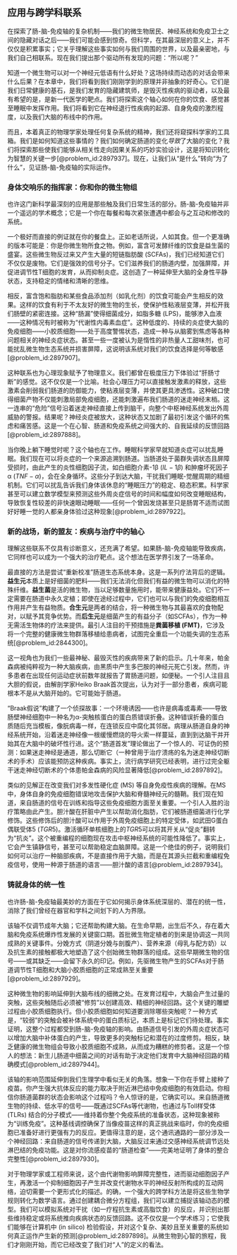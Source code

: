 ## 应用与跨学科联系

在探索了肠-脑-免疫轴的复杂机制——我们的微生物居民、神经系统和免疫卫士之间的隐藏对话之后——我们可能会感到惊奇。但科学，在其最深层的意义上，并不仅仅是积累事实；它关乎理解这些事实如何与我们周围的世界，以及最亲密地，与我们自己相联系。现在我们提出那个驱动所有发现的问题：“所以呢？”

知道一个微生物可以对一个神经元低语有什么好处？这场持续而动态的对话会带来什么后果？在本章中，我们将看到我们刚刚学到的原理并非抽象的好奇心。它们是我们日常健康的基石，是我们发育的隐藏建筑师，是毁灭性疾病的驱动者，以及最有希望的是，是新一代医学的靶点。我们将探索这个轴心如何在你的饮食、感觉甚至睡眠中发挥作用。我们将看到它在神经退行性疾病的起源、自身免疫的激烈程度，以及我们大脑的布线中的作用。

而且，本着真正的物理学家处理任何复杂系统的精神，我们还将窥探科学家的工具箱。我们是如何知道这些事情的？我们如何确定肠道的变化*导致*了大脑的变化？我们将探索那些使我们能够从相关性走向因果关系的巧妙实验设计，这是将知识转化为智慧的关键一步[@problem_id:2897937]。现在，让我们从“是什么”转向“为了什么”，见证肠-脑-免疫轴的实际运作。

### 身体交响乐的指挥家：你和你的微生物组

也许这门新科学最深刻的应用是那些触及我们日常生活的部分。肠-脑-免疫轴并非一个遥远的学术概念；它是一个你在每餐和每次紧张遭遇中都会与之互动和修改的系统。

一个极好而直接的例证就在你的餐盘上。正如老话所说，人如其食。但一个更准确的版本可能是：你是你微生物所食之物。例如，富含可发酵纤维的饮食是益生菌的盛宴。这些微生物反过来又产生大量的短链脂肪酸 (SCFAs)，我们已经知道它们不仅仅是废物。它们是强效的信号分子。它们滋养我们的肠道内壁，加强屏障，并促进调节性T细胞的发育，从而抑制炎症。这创造了一种延伸至大脑的全身性平静状态，支持稳定的情绪和清晰的思维。

相反，富含饱和脂肪和某些食品添加剂（如乳化剂）的饮食可能会产生相反的效果。这样的饮食有利于不太友好的微生物的生长，使保护性粘液层变薄，并松开我们肠壁的紧密连接。这种“肠漏”使得细菌成分，如脂多糖 (LPS)，能够渗入血液——这种情况有时被称为“代谢性内毒素血症”。这种低度的、持续的炎症使大脑的免疫细胞——小胶质细胞——处于高度警惕状态，造成一种与从脑雾到焦虑等各种问题相关的神经炎症状态。甚至一些一度被认为是惰性的非热量人工甜味剂，也可能扰乱微生物生态系统并损害屏障，这说明该系统对我们的饮食选择是何等敏感[@problem_id:2897907]。

这种联系也为心理现象赋予了物理意义。我们都曾在极度压力下体验过“肝肠寸断”的感觉。这不仅仅是一个比喻。社会心理压力可以直接触发激素的释放，这些激素会削弱我们肠道的防御能力，使粘液层变薄，并使其更具渗透性。这种破口使得细菌产物不仅能刺激局部免疫细胞，还能刺激遍布我们肠道的迷走神经末梢。这一连串的“危险”信号沿着迷走神经直接上传到脑干，向整个中枢神经系统发出外周威胁的警报。结果呢？神经炎症被放大，这种状态又加剧了最初引发这个循环的焦虑和痛苦感。这是一个在心智、肠道和免疫系统之间强大的、自我延续的反馈回路[@problem_id:2897888]。

当你晚上躺下睡觉时呢？这个轴也在工作。睡眠科学家早就知道炎症可以扰乱睡眠。我们现在可以将炎症的一个来源追溯到肠道。当肠道处于菌群失调状态且屏障受损时，由此产生的炎性细胞因子流，如白细胞介素-1β ($IL-1\beta$) 和肿瘤坏死因子α ($TNF-\alpha$)，会在全身循环。这些分子到达大脑，干扰我们睡眠-觉醒周期的精细机制。它们可以扰乱告诉我们身体该休息的“睡眠压力”的稳定、稳态积累。科学家甚至可以建立数学模型来预测这些外周炎症信号的时间和幅度如何改变睡眠结构，导致恢复性较差的非快速眼动睡眠——任何一个曾因发烧甚至只是肠胃不适而试图好好睡一觉的人都亲身体验过这种现象[@problem_id:2897922]。

### 新的战场，新的盟友：疾病与治疗中的轴心

理解这些联系不仅具有诊断意义，还充满了希望。如果肠-脑-免疫轴能导致疾病，它同样也可以成为一个强大的治疗靶点。这个想法在医学界引发了一场革命。

最直接的方法是尝试“重新校准”肠道生态系统本身。这是一系列疗法背后的逻辑。**益生元**本质上是好细菌的肥料——我们无法消化但我们有益的微生物可以消化的特殊纤维。**益生菌**是活的微生物，当以足够数量施用时，能带来健康益处。它们不一定需要在肠道中永久定植；即使在途经过程中，它们也可以与我们的免疫细胞相互作用并产生有益物质。**合生元**是两者的结合，将一种微生物与其最喜欢的食物配对，以赋予其竞争优势。而**后生元**是细菌产生的有益分子（如SCFAs），作为一种无需活生物体的疗法来提供。最引人注目的干预措施是**粪菌移植 (FMT)**，它涉及将一个完整的健康微生物群落移植给患病者，试图完全重启一个功能失调的生态系统[@problem_id:2844300]。

这一视角也为我们一些最神秘、最毁灭性的疾病带来了新的启示。几十年来，帕金森病被纯粹视为一种大脑疾病，由黑质中产生多巴胺的神经元死亡引发。然而，许多患者在出现任何运动症状前数年就报告了胃肠道问题，如便秘。一个引人注目且大胆的假说，由解剖学家Heiko Braak首次提出，认为对于一部分患者，疾病可能根本不是从大脑开始的。它可能始于肠道。

“Braak假说”构建了一个侦探故事：一个环境诱因——也许是病毒或毒素——导致肠壁神经细胞中一种名为α-突触核蛋白的蛋白质错误折叠。这种错误折叠的蛋白质随后充当模板，像朊病毒一样，在连锁反应中腐化其邻居。病理从肠道自身的神经系统开始，沿着迷走神经像一根缓慢燃烧的导火索一样蔓延，直到到达脑干并开始其在大脑中的破坏性行进。这个“肠道首发”理论做出了一个惊人的、可证伪的预测：如果迷走神经是通道，那么切断它（一种曾用于治疗溃疡的名为迷走神经切断术的手术）应该能预防这种疾病。事实上，流行病学研究已经表明，进行过完全躯干迷走神经切断术的个体患帕金森病的风险显著降低[@problem_id:2897892]。

类似的见解正在改变我们对多发性硬化症 (MS) 等自身免疫性疾病的理解。在MS中，身体自身的免疫细胞错误地攻击保护大脑和脊髓神经元的髓鞘。我们现在知道，来自肠道的信号在训练和指导这些免疫细胞方面至关重要。一个引人入胜的治疗策略由此产生。胆汁酸在肝脏中产生以帮助消化脂肪，它们被肠道细菌进行化学修饰。这些修饰后的胆汁酸可以作用于外周免疫细胞上的特定受体，如武田G蛋白偶联受体5 ($TGR5$)。激活循环单核细胞上的$TGR5$可以将其开关从“促炎”翻转为“抗炎”。这个被重编程的细胞现在攻击中枢神经系统的可能性降低了。事实上，它会产生镇静信号，甚至可以帮助稳定血脑屏障。这是一个绝佳的例子，说明我们如何可以治疗一种脑部疾病，不是直接作用于大脑，而是在其源头拦截和重编程免疫信号，使用一种源于肠道的语言——胆汁酸的语言[@problem_id:2897934]。

### 铸就身体的统一性

也许肠-脑-免疫轴最美妙的方面在于它如何揭示身体系统深层的、潜在的统一性，消除了我们曾经在器官和学科之间划下的人为界限。

该轴不仅调节成年大脑；它还帮助构建大脑。在生命早期，出生后不久，存在着大脑和免疫系统爆炸性发展的关键窗口期。首批微生物定植者的到来是协调这一共同成熟的关键事件。分娩方式（阴道分娩与剖腹产）、营养来源（母乳与配方奶）以及抗生素的接触都极大地塑造了这个创始微生物群落的组成。这些早期微生物的信号——或其缺乏——会留下永久的印记。例如，先驱微生物产生的SCFAs对于肠道调节性T细胞和大脑小胶质细胞的正常成熟至关重要[@problem_id:2897929]。

这种微生物的影响延伸到大脑布线的细微之处。在发育过程中，大脑会产生过量的突触，这些突触随后必须被“修剪”以创建高效、精细的神经回路。这个关键的雕塑过程由小胶质细胞执行。但小胶质细胞如何知道要消除哪些突触呢？一种方式是，“较弱”的突触会被补体系统中的蛋白质标记，本质上是标记它们待处理。事实证明，这整个过程都受到肠-脑-免疫轴的影响。由肠道信号引发的外周炎症状态可以增加大脑中补体蛋白的产生，导致更多的突触标记和潜在的过度修剪。相反，缺乏健康的微生物组会导致小胶质细胞不成熟，从而成为糟糕的修剪者。这是一个惊人的想法：新生儿肠道中细菌之间的对话有助于决定他们发育中大脑神经回路的精确模式[@problem_id:2897944]。

该轴的影响范围延伸到我们生理学中看似无关的角落。想象一下你在手臂上接种了疫苗。你产生强大抗体反应的能力取决于附近淋巴结中免疫细胞的有效启动。你相信你肠道菌群的状态会影响这个过程吗？令人惊讶的是，它确实可以。来自肠道微生物的持续、低水平的信号——既通过SCFAs等代谢物，也通过与Toll样受体 (TLRs) 结合的分子模式——维持着你整个免疫系统的准备状态，这种现象被称为“训练免疫”。这种基线调控确保了当像疫苗这样的真正挑战来临时，你的免疫细胞已准备好进行更强有力的反应。更值得注意的是，这个通讯通路的一部分涉及一个神经回路：来自肠道的信号传递到大脑，大脑反过来通过交感神经系统调节远处淋巴结的免疫功能。这是对你流感疫苗的“肠道检查”——完美地证明了身体的整合完整性[@problem_id:2897930]。

对于物理学家或工程师来说，这个由代谢物影响屏障完整性，进而驱动细胞因子产生，再激活一个抑制细胞因子产生并改变代谢物水平的神经反射所构成的互动网络，迫切需要一个更形式化的描述。的确，一个强大的跨学科方法是将这些生物学规则转化为数学语言。通过创建耦合微分方程组，我们可以建立捕捉该轴动态的模型。我们可以模拟系统对干扰（如一疗程抗生素或高脂饮食）的反应，并识别出那些维持稳定或将系统推向疾病状态的反馈回路。这不仅仅是一个学术练习；它使我们能够在计算机中 (in silico) 检验假设，并对这个复杂、美妙且至关重要的系统如何真正运作产生新的预测[@problem_id:2897898]。从微生物到心智的旅程，我们才刚刚开始，而它已经改变了我们对“人”的定义的看法。